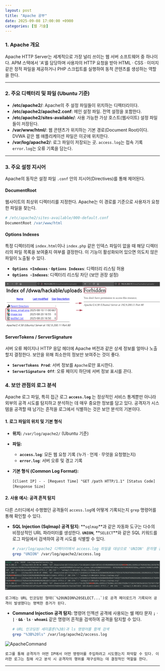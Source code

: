 ```yaml
---
layout: post
title: "Apache 공부"
date: 2025-09-08 17:00:00 +0900
categories: [웹 기술]
---
```


### 1. Apache 개요

Apache HTTP Server는 세계적으로 가장 널리 쓰이는 웹 서버 소프트웨어 중 하나이다. APM 스택에서 'A'를 담당하며 사용자의 HTTP 요청을 받아 HTML · CSS · 이미지 같은 정적 파일을 제공하거나 PHP 스크립트를 실행하여 동적 콘텐츠를 생성하는 역할을 한다.

---

### 2. 주요 디렉터리 및 파일 (Ubuntu 기준)

*   **/etc/apache2/**: Apache의 주 설정 파일들이 위치하는 디렉터리이다.
*   **/etc/apache2/apache2.conf**: 메인 설정 파일. 전역 설정을 포함한다.
*   **/etc/apache2/sites-available/**: 사용 가능한 가상 호스트(웹사이트) 설정 파일들이 저장된다.
*   **/var/www/html/**: 웹 콘텐츠가 위치하는 기본 경로(Document Root)이다. DVWA 같은 웹 애플리케이션 파일은 이곳에 위치한다.
*   **/var/log/apache2/**: 로그 파일이 저장되는 곳. `access.log`는 접속 기록 `error.log`는 오류 기록을 담는다.

---

### 3. 주요 설정 지시어

Apache의 동작은 설정 파일 `.conf` 안의 지시어(Directives)를 통해 제어된다.

#### **DocumentRoot**
웹사이트의 최상위 디렉터리를 지정한다. Apache는 이 경로를 기준으로 사용자가 요청한 파일을 찾는다.
```apache
# /etc/apache2/sites-available/000-default.conf
DocumentRoot /var/www/html
```

#### **Options Indexes**
특정 디렉터리에 `index.html`이나 `index.php` 같은 인덱스 파일이 없을 때 해당 디렉터리의 파일 목록을 보여줄지 여부를 결정한다. 이 기능이 활성화되어 있으면 의도치 않은 파일이 노출될 수 있다.

*   **`Options +Indexes` · `Options Indexes`**: 디렉터리 리스팅 허용
*   **`Options -Indexes`**: 디렉터리 리스팅 차단 (보안 권장 설정)

   ![ApacheList](/assets/images/Apache_1.png)

#### **ServerTokens / ServerSignature**
서버 오류 페이지나 HTTP 응답 헤더에 Apache 버전과 같은 상세 정보를 얼마나 노출할지 결정한다. 보안을 위해 최소한의 정보만 보여주는 것이 좋다.

*   **`ServerTokens Prod`**: 서버 정보를 `Apache`로만 표시한다.
*   **`ServerSignature Off`**: 오류 페이지 하단에 서버 정보 표시를 끈다.

### 4. 보안 관점의 로그 분석

Apache 로그 파일, 특히 접근 로그 **`access.log`** 는 정상적인 서비스 통계뿐만 아니라 외부의 공격 시도를 탐지하고 분석하는 데 매우 중요한 정보를 담고 있다. 공격자가 시스템을 공격할 때 남기는 흔적을 로그에서 식별하는 것은 보안 분석의 기본이다.

#### **1. 로그 파일의 위치 및 기본 형식**
*   **위치:** `/var/log/apache2/` (Ubuntu 기준)
*   **파일:**
    *   **`access.log`**: 모든 웹 요청 기록 (누가 · 언제 · 무엇을 요청했는지)
    *   **`error.log`**: 서버 오류 및 경고 기록
*   **기본 형식 (Common Log Format):**

    `[Client IP] - - [Request Time] "GET /path HTTP/1.1" [Status Code] [Response Size]`

#### **2. 사용 예시: 공격 흔적 탐지**
다른 스터디에서 수행했던 공격들이 `access.log`에 어떻게 기록되는지 `grep` 명령어를 통해 확인할 수 있다.

*   **SQL Injection (Sqlmap) 공격 탐지:**
    **`sqlmap`**과 같은 자동화 도구는 다수의 비정상적인 URL 파라미터를 생성한다. **`UNION`**, **`SELECT`**와 같은 SQL 키워드를 로그 파일에서 검색하여 공격 시도를 식별할 수 있다.
    ```bash
    # /var/log/apache2 디렉터리에서 access.log 파일을 대상으로 'UNION' 문자열 검색
    grep "UNION" /var/log/apache2/access.log
    ```
   ![ApacheInjection](/assets/images/Apache_2.png)

    로그에는 URL 인코딩된 형태(`%20UNION%20SELECT...`)로 공격 페이로드가 기록되어 공격이 발생했다는 명백한 증거가 된다.

*   **Command Injection 공격 탐지:**
    명령어 인젝션 공격에 사용되는 쉘 메타 문자 **`;`** · **`|`** · **`&&`** · **`ls`** · **`whoami`** 같은 명령어 흔적을 검색하여 공격을 탐지할 수 있다.
    ```bash
    # URL 인코딩된 세미콜론(%3B)과 ls 명령어를 함께 검색
    grep "%3B%20ls" /var/log/apache2/access.log
    ```
   ![ApacheCommand](/assets/images/Apache_3.png)

    로그를 통해 공격자가 어떤 IP에서 어떤 명령어를 주입하려고 시도했는지 파악할 수 있다. 이러한 로그는 침해 사고 분석 시 공격자의 행위를 재구성하는 데 결정적인 역할을 한다.

<hr class="short-rule">
